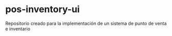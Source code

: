 # pos-inventory-ui
Repositorio creado para la implementación de un sistema de punto de venta e inventario
